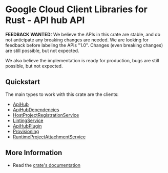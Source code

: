 # Google Cloud Client Libraries for Rust - API hub API

<!-- Code generated by sidekick. DO NOT EDIT. -->

**FEEDBACK WANTED:** We believe the APIs in this crate are stable, and
do not anticipate any breaking changes are needed. We are looking for
feedback before labeling the APIs "1.0". Changes (even breaking changes)
are still possible, but not expected.

We also believe the implementation is ready for production, bugs are
still possible, but not expected.

## Quickstart

The main types to work with this crate are the clients:

- [ApiHub]
- [ApiHubDependencies]
- [HostProjectRegistrationService]
- [LintingService]
- [ApiHubPlugin]
- [Provisioning]
- [RuntimeProjectAttachmentService]

## More Information

- Read the [crate's documentation](https://docs.rs/google-cloud-apihub-v1/latest/google-cloud-apihub-v1)

[ApiHub]: https://docs.rs/google-cloud-apihub-v1/latest/google_cloud_apihub_v1/client/struct.ApiHub.html
[ApiHubDependencies]: https://docs.rs/google-cloud-apihub-v1/latest/google_cloud_apihub_v1/client/struct.ApiHubDependencies.html
[HostProjectRegistrationService]: https://docs.rs/google-cloud-apihub-v1/latest/google_cloud_apihub_v1/client/struct.HostProjectRegistrationService.html
[LintingService]: https://docs.rs/google-cloud-apihub-v1/latest/google_cloud_apihub_v1/client/struct.LintingService.html
[ApiHubPlugin]: https://docs.rs/google-cloud-apihub-v1/latest/google_cloud_apihub_v1/client/struct.ApiHubPlugin.html
[Provisioning]: https://docs.rs/google-cloud-apihub-v1/latest/google_cloud_apihub_v1/client/struct.Provisioning.html
[RuntimeProjectAttachmentService]: https://docs.rs/google-cloud-apihub-v1/latest/google_cloud_apihub_v1/client/struct.RuntimeProjectAttachmentService.html
